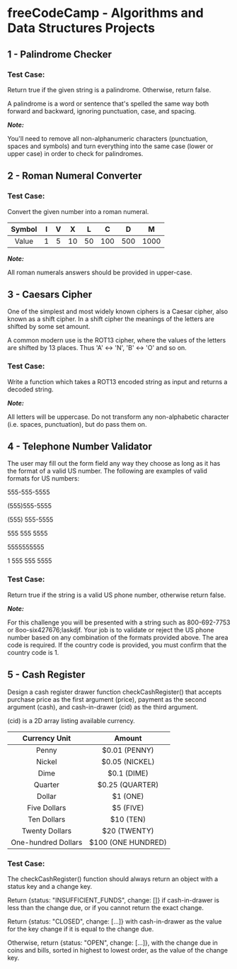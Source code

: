 # freeCodeCamp - Algorithms and Data Structures Projects

## 1 - Palindrome Checker

### Test Case:

Return true if the given string is a palindrome. Otherwise, return false.

A palindrome is a word or sentence that's spelled the same way both forward and backward, ignoring punctuation, case, and spacing.

***Note:***

You'll need to remove all non-alphanumeric characters (punctuation, spaces and symbols) and turn everything into the same case (lower or upper case) in order to check for palindromes.

## 2 - Roman Numeral Converter

### Test Case:

Convert the given number into a roman numeral.

| Symbol | I | V |  X |  L |  C  |  D  |   M  |
|:------:|:-:|:-:|:--:|:--:|:---:|:---:|:----:|
|  Value | 1 | 5 | 10 | 50 | 100 | 500 | 1000 |

***Note:***

All roman numerals answers should be provided in upper-case.

## 3 - Caesars Cipher

One of the simplest and most widely known ciphers is a Caesar cipher, also known as a shift cipher. In a shift cipher the meanings of the letters are shifted by some set amount.

A common modern use is the ROT13 cipher, where the values of the letters are shifted by 13 places. Thus 'A' <-> 'N', 'B' <-> 'O' and so on.

### Test Case:

Write a function which takes a ROT13 encoded string as input and returns a decoded string.

***Note:***

All letters will be uppercase. Do not transform any non-alphabetic character (i.e. spaces, punctuation), but do pass them on.

## 4 - Telephone Number Validator

The user may fill out the form field any way they choose as long as it has the format of a valid US number. The following are examples of valid formats for US numbers:

555-555-5555

(555)555-5555

(555) 555-5555

555 555 5555

5555555555

1 555 555 5555

### Test Case:

Return true if the string is a valid US phone number, otherwise return false.

***Note:***

For this challenge you will be presented with a string such as 800-692-7753 or 8oo-six427676;laskdjf. Your job is to validate or reject the US phone number based on any combination of the formats provided above. The area code is required. If the country code is provided, you must confirm that the country code is 1. 

## 5 - Cash Register

Design a cash register drawer function checkCashRegister() that accepts purchase price as the first argument (price), payment as the second argument (cash), and cash-in-drawer (cid) as the third argument.

(cid) is a 2D array listing available currency.

|    Currency Unit    |       Amount       |
|:-------------------:|:------------------:|
|        Penny        |    $0.01 (PENNY)   |
|        Nickel       |   $0.05 (NICKEL)   |
|         Dime        |     $0.1 (DIME)    |
|       Quarter       |   $0.25 (QUARTER)  |
|        Dollar       |      $1 (ONE)      |
|     Five Dollars    |      $5 (FIVE)     |
|     Ten Dollars     |      $10 (TEN)     |
|    Twenty Dollars   |    $20 (TWENTY)    |
| One-hundred Dollars | $100 (ONE HUNDRED) |

### Test Case:

The checkCashRegister() function should always return an object with a status key and a change key.

Return {status: "INSUFFICIENT_FUNDS", change: []} if cash-in-drawer is less than the change due, or if you cannot return the exact change.

Return {status: "CLOSED", change: [...]} with cash-in-drawer as the value for the key change if it is equal to the change due.

Otherwise, return {status: "OPEN", change: [...]}, with the change due in coins and bills, sorted in highest to lowest order, as the value of the change key.
